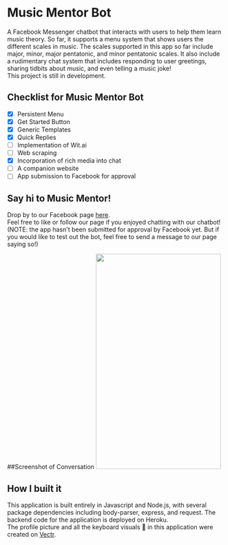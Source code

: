 # Music Mentor Bot

A Facebook Messenger chatbot that interacts with users to help them learn music theory. So far, it supports a menu system that shows users the different scales in music. The scales supported in this app so far include major, minor, major pentatonic, and minor pentatonic scales. It also include a rudimentary chat system that includes responding to user greetings, sharing tidbits about music, and even telling a music joke!    
This project is still in development.    

## Checklist for Music Mentor Bot

- [x] Persistent Menu
- [x] Get Started Button
- [x] Generic Templates
- [x] Quick Replies
- [ ] Implementation of Wit.ai
- [ ] Web scraping
- [x] Incorporation of rich media into chat
- [ ] A companion website
- [ ] App submission to Facebook for approval

## Say hi to Music Mentor!
Drop by to our Facebook page <a href="https://www.facebook.com/Music-Mentor-237936159963445/" target="_blank">here</a>.    
Feel free to like or follow our page if you enjoyed chatting with our chatbot!    
(NOTE: the app hasn't been submitted for approval by Facebook yet. But if you would like to test out the bot, feel free to send a message to our page saying so!)

##Screenshot of Conversation
<img src="https://github.com/anthonyc1/music-mentor-bot/blob/master/assets/music-mentor-bot-convo.jpg?raw=true" width = 290px height = 500px>

## How I built it
This application is built entirely in Javascript and Node.js, with several package dependencies including body-parser, express, and request. The backend code for the application is deployed on Heroku.    
The profile picture and all the keyboard visuals :musical_keyboard: in this application were created on <a href="https://vectr.com/" target="_blank">Vectr</a>.
